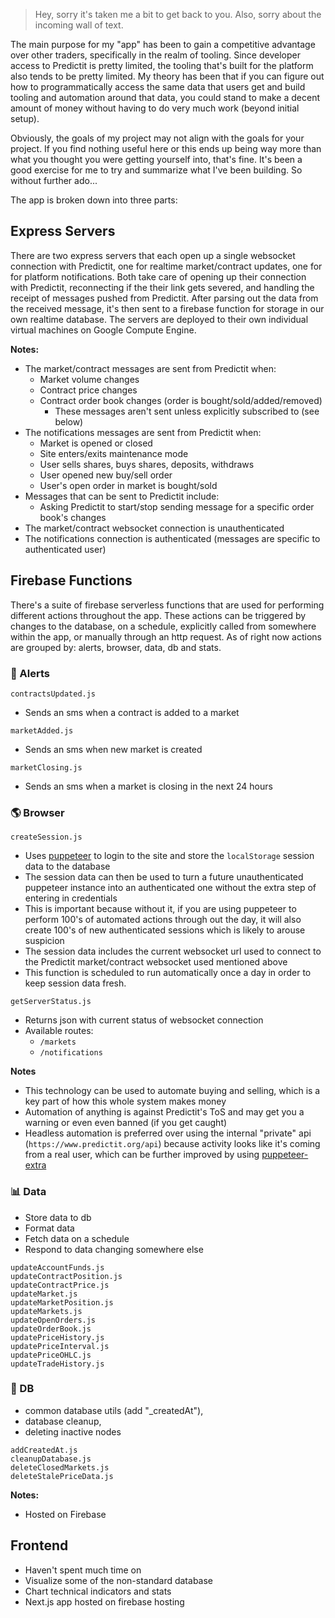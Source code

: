 <!--CODE
INSIGHTS
AUTOMATION
INFRASTRUCTURE
================-->

> Hey, sorry it's taken me a bit to get back to you. Also, sorry about the incoming wall of text.

The main purpose for my "app" has been to gain a competitive advantage over other traders, specifically in the realm of tooling. Since developer access to Predictit is pretty limited, the tooling that's built for the platform also tends to be pretty limited. My theory has been that if you can figure out how to programmatically access the same data that users get and build tooling and automation around that data, you could stand to make a decent amount of money without having to do very much work (beyond initial setup).

Obviously, the goals of my project may not align with the goals for your project. If you find nothing useful here or this ends up being way more than what you thought you were getting yourself into, that's fine. It's been a good exercise for me to try and summarize what I've been building. So without further ado...

The app is broken down into three parts:

## Express Servers

There are two express servers that each open up a single websocket connection with Predictit, one for realtime market/contract updates, one for for platform notifications. Both take care of opening up their connection with Predictit, reconnecting if the their link gets severed, and handling the receipt of messages pushed from Predictit. After parsing out the data from the received message, it's then sent to a firebase function for storage in our own realtime database. The servers are deployed to their own individual virtual machines on Google Compute Engine.

**Notes:**
* The market/contract messages are sent from Predictit when:
  - Market volume changes
  - Contract price changes
  - Contract order book changes (order is bought/sold/added/removed)
    - These messages aren't sent unless explicitly subscribed to (see below)
* The notifications messages are sent from Predictit when:
  - Market is opened or closed
  - Site enters/exits maintenance mode
  - User sells shares, buys shares, deposits, withdraws
  - User opened new buy/sell order
  - User's open order in market is bought/sold
* Messages that can be sent to Predictit include:
  - Asking Predictit to start/stop sending message for a specific order book's changes
* The market/contract websocket connection is unauthenticated
* The notifications connection is authenticated (messages are specific to authenticated user)

## Firebase Functions
There's a suite of firebase serverless functions that are used for performing different actions throughout the app. These actions can be triggered by changes to the database, on a schedule, explicitly called from somewhere within the app, or manually through an http request. As of right now actions are grouped by: alerts, browser, data, db and stats.

### 🚨 Alerts
`contractsUpdated.js`
- Sends an sms when a contract is added to a market

`marketAdded.js`
- Sends an sms when new market is created

`marketClosing.js`
- Sends an sms when a market is closing in the next 24 hours

### 🌎 Browser
`createSession.js`
- Uses [puppeteer](https://github.com/puppeteer/puppeteer) to login to the site and store the `localStorage` session data to the database
- The session data can then be used to turn a future unauthenticated puppeteer instance into an authenticated one without the extra step of entering in credentials
- This is important because without it, if you are using puppeteer to perform 100's of automated actions through out the day, it will also create 100's of new authenticated sessions which is likely to arouse suspicion
- The session data includes the current websocket url used to connect to the Predictit market/contract websocket used mentioned above
- This function is scheduled to run automatically once a day in order to keep session data fresh.

`getServerStatus.js`
- Returns json with current status of websocket connection
- Available routes: 
  - `/markets`
  - `/notifications` 
    
**Notes**
- This technology can be used to automate buying and selling, which is a key part of how this whole system makes money
- Automation of anything is against Predictit's ToS and may get you a warning or even even banned (if you get caught)
- Headless automation is preferred over using the internal "private" api (`https://www.predictit.org/api`) because activity looks like it's coming from a real user, which can be further improved by using [puppeteer-extra](https://github.com/berstend/puppeteer-extra/tree/master/packages/puppeteer-extra)

### 📊 Data
* Store data to db
* Format data
* Fetch data on a schedule
* Respond to data changing somewhere else
  
`updateAccountFunds.js`  
`updateContractPosition.js`  
`updateContractPrice.js`  
`updateMarket.js`  
`updateMarketPosition.js`  
`updateMarkets.js`  
`updateOpenOrders.js`  
`updateOrderBook.js`  
`updatePriceHistory.js`  
`updatePriceInterval.js`  
`updatePriceOHLC.js`  
`updateTradeHistory.js`  

### 💾 DB
* common database utils (add "_createdAt"),
* database cleanup,
* deleting inactive nodes
  
`addCreatedAt.js`  
`cleanupDatabase.js`  
`deleteClosedMarkets.js`  
`deleteStalePriceData.js`  

**Notes:**
* Hosted on Firebase

## Frontend
  - Haven't spent much time on
  - Visualize some of the non-standard database
  - Chart technical indicators and stats
  - Next.js app hosted on firebase hosting
